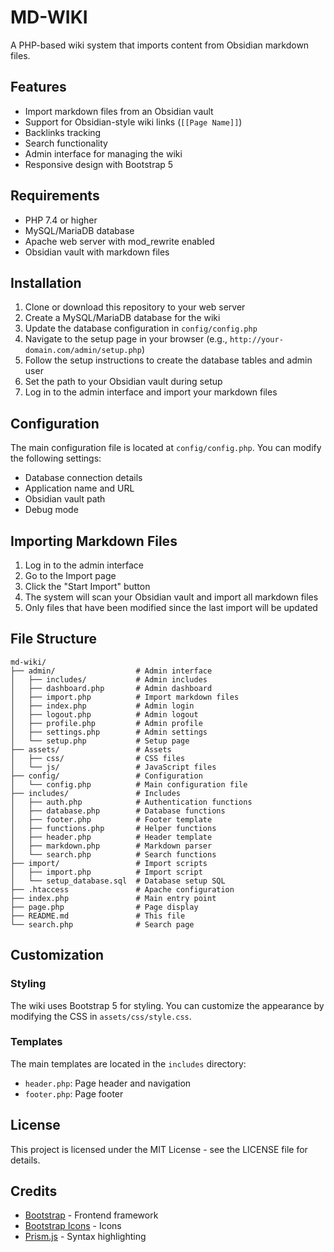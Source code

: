 # MD-WIKI

A PHP-based wiki system that imports content from Obsidian markdown files.

## Features

- Import markdown files from an Obsidian vault
- Support for Obsidian-style wiki links (`[[Page Name]]`)
- Backlinks tracking
- Search functionality
- Admin interface for managing the wiki
- Responsive design with Bootstrap 5

## Requirements

- PHP 7.4 or higher
- MySQL/MariaDB database
- Apache web server with mod_rewrite enabled
- Obsidian vault with markdown files

## Installation

1. Clone or download this repository to your web server
2. Create a MySQL/MariaDB database for the wiki
3. Update the database configuration in `config/config.php`
4. Navigate to the setup page in your browser (e.g., `http://your-domain.com/admin/setup.php`)
5. Follow the setup instructions to create the database tables and admin user
6. Set the path to your Obsidian vault during setup
7. Log in to the admin interface and import your markdown files

## Configuration

The main configuration file is located at `config/config.php`. You can modify the following settings:

- Database connection details
- Application name and URL
- Obsidian vault path
- Debug mode

## Importing Markdown Files

1. Log in to the admin interface
2. Go to the Import page
3. Click the "Start Import" button
4. The system will scan your Obsidian vault and import all markdown files
5. Only files that have been modified since the last import will be updated

## File Structure

```
md-wiki/
├── admin/                  # Admin interface
│   ├── includes/           # Admin includes
│   ├── dashboard.php       # Admin dashboard
│   ├── import.php          # Import markdown files
│   ├── index.php           # Admin login
│   ├── logout.php          # Admin logout
│   ├── profile.php         # Admin profile
│   ├── settings.php        # Admin settings
│   └── setup.php           # Setup page
├── assets/                 # Assets
│   ├── css/                # CSS files
│   └── js/                 # JavaScript files
├── config/                 # Configuration
│   └── config.php          # Main configuration file
├── includes/               # Includes
│   ├── auth.php            # Authentication functions
│   ├── database.php        # Database functions
│   ├── footer.php          # Footer template
│   ├── functions.php       # Helper functions
│   ├── header.php          # Header template
│   ├── markdown.php        # Markdown parser
│   └── search.php          # Search functions
├── import/                 # Import scripts
│   ├── import.php          # Import script
│   └── setup_database.sql  # Database setup SQL
├── .htaccess               # Apache configuration
├── index.php               # Main entry point
├── page.php                # Page display
├── README.md               # This file
└── search.php              # Search page
```

## Customization

### Styling

The wiki uses Bootstrap 5 for styling. You can customize the appearance by modifying the CSS in `assets/css/style.css`.

### Templates

The main templates are located in the `includes` directory:

- `header.php`: Page header and navigation
- `footer.php`: Page footer

## License

This project is licensed under the MIT License - see the LICENSE file for details.

## Credits

- [Bootstrap](https://getbootstrap.com/) - Frontend framework
- [Bootstrap Icons](https://icons.getbootstrap.com/) - Icons
- [Prism.js](https://prismjs.com/) - Syntax highlighting
